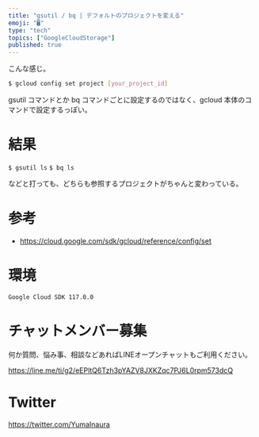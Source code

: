 ```yaml
---
title: "gsutil / bq | デフォルトのプロジェクトを変える"
emoji: "🖥"
type: "tech"
topics: ["GoogleCloudStorage"]
published: true
---
```


こんな感じ。

```bash
$ gcloud config set project [your_project_id]
```

gsutil コマンドとか bq コマンドごとに設定するのではなく、gcloud 本体のコマンドで設定するっぽい。

# 結果

`$ gsutil ls`
`$ bq ls`

などと打っても、どちらも参照するプロジェクトがちゃんと変わっている。

# 参考

- https://cloud.google.com/sdk/gcloud/reference/config/set

# 環境

```
Google Cloud SDK 117.0.0
```








<!-- Update From Qiita API -->

# チャットメンバー募集


何か質問、悩み事、相談などあればLINEオープンチャットもご利用ください。

https://line.me/ti/g2/eEPltQ6Tzh3pYAZV8JXKZqc7PJ6L0rpm573dcQ





# Twitter


https://twitter.com/YumaInaura


<!-- Update From Qiita API -->


